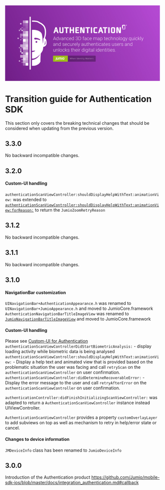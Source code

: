 ![Fastfill & Netverify](images/authentication.jpg)

# Transition guide for Authentication SDK

This section only covers the breaking technical changes that should be considered when updating from the previous version.

## 3.3.0
No backward incompatible changes.

## 3.2.0

#### Custom-UI handling
`authenticationScanViewController:shouldDisplayHelpWithText:animationView:` was extended to [`authenticationScanViewController:shouldDisplayHelpWithText:animationView:forReason:`](https://jumio.github.io/mobile-sdk-ios/NetverifyFace/Protocols/AuthenticationScanViewControllerDelegate.html#/c:objc(pl)AuthenticationScanViewControllerDelegate(im)authenticationScanViewController:shouldDisplayHelpWithText:animationView:forReason:) to return the `JumioZoomRetryReason`

## 3.1.2
No backward incompatible changes.

## 3.1.1
No backward incompatible changes.

## 3.1.0

#### NavigationBar customization
`UINavigationBar+AuthenticationAppearance.h` was renamed to `UINavigationBar+JumioAppearance.h` and moved to JumioCore.framework</br>
`AuthenticationNavigationBarTitleImageView` was renamed to [`JumioNavigationBarTitleImageView`](http://jumio.github.io/mobile-sdk-ios/NetverifyFace/Classes/JumioNavigationBarTitleImageView.html) and moved to JumioCore.framework

#### Custom-UI handling
Please see [Custom-UI for Authentication](https://github.com/Jumio/mobile-sdk-ios/blob/master/docs/integration_authentication.md#custom-ui) 
`authenticationScanViewControllerDidStartBiometricAnalysis:` - display loading activity while biometric data is being analysed
`authenticationScanViewController:shouldDisplayHelpWithText:animationView:` - Display a help text and animated view that is provided based on the problematic situation the user was facing and call `retryScan` on the `authenticationScanViewController` on user confirmation.
`authenticationScanViewController:didDetermineRecoverableError:` - Display the error message to the user and call `retryAfterError` on the `authenticationScanViewController` on user confirmation.

`authenticationController:didFinishInitializingScanViewController:` was adapted to return a `AuthenticationScanViewController` instance instead UIViewController.

`AuthenticationScanViewController` provides a property `customOverlayLayer` to add subviews on top as well as mechanism to retry in help/error state or cancel.

#### Changes to device information
`JMDeviceInfo` class has been renamed to `JumioDeviceInfo`

## 3.0.0
Introduction of the Authentication product
https://github.com/Jumio/mobile-sdk-ios/blob/master/docs/integration_authentication.md#callback
